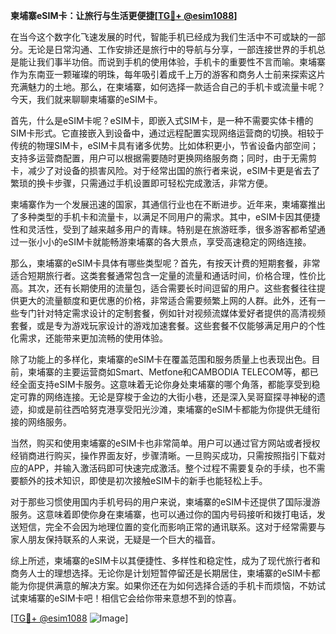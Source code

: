 **柬埔寨eSIM卡：让旅行与生活更便捷[[TG💪+ @esim1088](https://t.me/s/esim1088)]**

在当今这个数字化飞速发展的时代，智能手机已经成为我们生活中不可或缺的一部分。无论是日常沟通、工作安排还是旅行中的导航与分享，一部连接世界的手机总是能让我们事半功倍。而说到手机的使用体验，手机卡的重要性不言而喻。柬埔寨作为东南亚一颗璀璨的明珠，每年吸引着成千上万的游客和商务人士前来探索这片充满魅力的土地。那么，在柬埔寨，如何选择一款适合自己的手机卡或流量卡呢？今天，我们就来聊聊柬埔寨的eSIM卡。

首先，什么是eSIM卡呢？eSIM卡，即嵌入式SIM卡，是一种不需要实体卡槽的SIM卡形式。它直接嵌入到设备中，通过远程配置实现网络运营商的切换。相较于传统的物理SIM卡，eSIM卡具有诸多优势。比如体积更小，节省设备内部空间；支持多运营商配置，用户可以根据需要随时更换网络服务商；同时，由于无需剪卡，减少了对设备的损害风险。对于经常出国的旅行者来说，eSIM卡更是省去了繁琐的换卡步骤，只需通过手机设置即可轻松完成激活，非常方便。

柬埔寨作为一个发展迅速的国家，其通信行业也在不断进步。近年来，柬埔寨推出了多种类型的手机卡和流量卡，以满足不同用户的需求。其中，eSIM卡因其便捷性和灵活性，受到了越来越多用户的青睐。特别是在旅游旺季，很多游客都希望通过一张小小的eSIM卡就能畅游柬埔寨的各大景点，享受高速稳定的网络连接。

那么，柬埔寨的eSIM卡具体有哪些类型呢？首先，有按天计费的短期套餐，非常适合短期旅行者。这类套餐通常包含一定量的流量和通话时间，价格合理，性价比高。其次，还有长期使用的流量包，适合需要长时间逗留的用户。这些套餐往往提供更大的流量额度和更优惠的价格，非常适合需要频繁上网的人群。此外，还有一些专门针对特定需求设计的定制套餐，例如针对视频流媒体爱好者提供的高清视频套餐，或是专为游戏玩家设计的游戏加速套餐。这些套餐不仅能够满足用户的个性化需求，还能带来更加流畅的使用体验。

除了功能上的多样化，柬埔寨的eSIM卡在覆盖范围和服务质量上也表现出色。目前，柬埔寨的主要运营商如Smart、Metfone和CAMBODIA TELECOM等，都已经全面支持eSIM卡服务。这意味着无论你身处柬埔寨的哪个角落，都能享受到稳定可靠的网络连接。无论是穿梭于金边的大街小巷，还是深入吴哥窟探寻神秘的遗迹，抑或是前往西哈努克港享受阳光沙滩，柬埔寨的eSIM卡都能为你提供无缝衔接的网络服务。

当然，购买和使用柬埔寨的eSIM卡也非常简单。用户可以通过官方网站或者授权经销商进行购买，操作界面友好，步骤清晰。一旦购买成功，只需按照指引下载对应的APP，并输入激活码即可快速完成激活。整个过程不需要复杂的手续，也不需要额外的技术知识，即使是初次接触eSIM卡的新手也能轻松上手。

对于那些习惯使用国内手机号码的用户来说，柬埔寨的eSIM卡还提供了国际漫游服务。这意味着即使你身在柬埔寨，也可以通过你的国内号码接听和拨打电话，发送短信，完全不会因为地理位置的变化而影响正常的通讯联系。这对于经常需要与家人朋友保持联系的人来说，无疑是一个巨大的福音。

综上所述，柬埔寨的eSIM卡以其便捷性、多样性和稳定性，成为了现代旅行者和商务人士的理想选择。无论你是计划短暂停留还是长期居住，柬埔寨的eSIM卡都能为你提供满意的解决方案。如果你还在为如何选择合适的手机卡而烦恼，不妨试试柬埔寨的eSIM卡吧！相信它会给你带来意想不到的惊喜。

[[TG💪+ @esim1088](https://t.me/s/esim1088) ![Image](https://i.postimg.cc/4NQfJmqS/Snipaste-2025-05-13-00-14-12.png)]